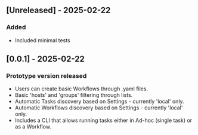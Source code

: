 ## [Unreleased] - 2025-02-22
### Added
- Included minimal tests

## [0.0.1] - 2025-02-22
### Prototype version released
- Users can create basic Workflows through .yaml files. 
- Basic 'hosts' and 'groups' filtering through lists.
- Automatic Tasks discovery based on Settings - currently 'local' only.
- Automatic Workflows discovery based on Settings - currently 'local' only. 
- Includes a CLI that allows running tasks either in Ad-hoc (single task) or as a Workflow.
